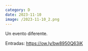 ```yaml
--- 
category: D 
date: 2023-11-10 
image: /2023-11-10_2.png 
--- 
```


Un evento diferente. 

Entradas: https://ow.ly/bw8950Q63iK